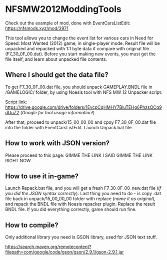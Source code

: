 # NFSMW2012ModdingTools
Check out the example of mod, done with EventCarsListEdit: https://nfsmods.xyz/mod/3971

This tool allows you to change the event list for various cars in Need for Speed: Most Wanted (2012) game, in single-player mode.
Result file will be unpacked and repacked with 1:1 byte data if compare with original file (F7_30_0F_00.dat).
Before you start making new events, you must get the file itself, and learn about unpacked file contents.

## Where I should get the data file?
To get F7_30_0F_00.dat file, you should unpack GAMEPLAY.BNDL file in /GAMELOGIC/ folder, by using Noesis tool with NFS MW 12 Unpacker script.

Script link: https://drive.google.com/drive/folders/1EvcpCqHMHY7BluTEHg6PhzsQCq9dUuZ2
(*Google for tool usage information!*)

After that, proceed to unpack/15_00_00_00 and cpoy F7_30_0F_00.dat file into the folder with EventCarsListEdit. Launch Unpack.bat file.

## How to work with JSON version?
Please proceed to this page: GIMME THE LINK I SAID GIMME THE LINK RIGHT NOW

## How to use it in-game?
Launch Repack.bat file, and you will get a fresh F7_30_0F_00_new.dat file (*if you did the JSON syntax correctly*). Last thing you need to do - is copy .dat file back in unpack/15_00_00_00 folder with replace (*name it as original*), and repack the BNDL file with Noesis repacker plugin. 
Replace the result BNDL file. If you did everything correctly, game should run fine.

## How to compile?
Only additional library you need is GSON library, used for JSON text stuff.

https://search.maven.org/remotecontent?filepath=com/google/code/gson/gson/2.9.1/gson-2.9.1.jar
